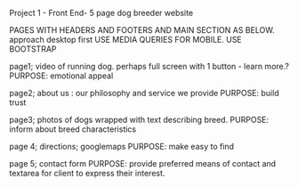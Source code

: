 Project 1 - Front End- 5 page dog breeder website

PAGES WITH HEADERS AND FOOTERS AND MAIN SECTION AS  BELOW.
approach desktop first USE MEDIA QUERIES FOR MOBILE.
USE BOOTSTRAP


page1;  video of running dog. perhaps full screen with 1 button - learn more.?
PURPOSE: emotional appeal

page2;  about us : our philosophy and service we provide
PURPOSE: build trust

page3;  photos of dogs wrapped with text describing breed.
PURPOSE: inform about breed characteristics

page 4; directions; googlemaps
PURPOSE: make easy to find

page 5; contact form
PURPOSE: provide preferred means of contact and textarea for client to express their interest.
